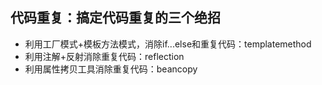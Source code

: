 ## 代码重复：搞定代码重复的三个绝招
- 利用工厂模式+模板方法模式，消除if...else和重复代码：templatemethod
- 利用注解+反射消除重复代码：reflection
- 利用属性拷贝工具消除重复代码：beancopy
